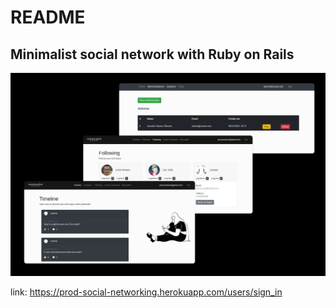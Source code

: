 # README 
## Minimalist social network with Ruby on Rails

![Layout](https://github.com/jennysol/Minimalist/blob/master/minimalist.png)

link: https://prod-social-networking.herokuapp.com/users/sign_in
